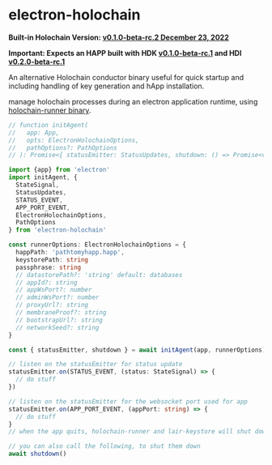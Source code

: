 # electron-holochain

**Built-in Holochain Version: [v0.1.0-beta-rc.2  December 23, 2022](https://github.com/holochain/holochain/blob/main/CHANGELOG.md#20221223034701)**

**Important: Expects an HAPP built with HDK [v0.1.0-beta-rc.1](https://docs.rs/hdk/0.1.0-beta-rc.1/hdk/index.html) and HDI [v0.2.0-beta-rc.1](https://docs.rs/hdi/0.2.0-beta-rc.1/hdi/index.html)**

An alternative Holochain conductor binary useful for quick startup and including handling of key generation and hApp installation.

manage holochain processes during an electron application runtime, using [holochain-runner binary](https://github.com/lightningrodlabs/holochain-runner).

```typescript
// function initAgent(
//   app: App,
//   opts: ElectronHolochainOptions,
//   pathOptions?: PathOptions
// ): Promise<{ statusEmitter: StatusUpdates, shutdown: () => Promise<void> }>

import {app} from 'electron'
import initAgent, {
  StateSignal,
  StatusUpdates,
  STATUS_EVENT,
  APP_PORT_EVENT,
  ElectronHolochainOptions,
  PathOptions
} from 'electron-holochain'

const runnerOptions: ElectronHolochainOptions = {
  happPath: 'pathtomyhapp.happ',
  keystorePath: string
  passphrase: string
  // datastorePath?: 'string' default: databases
  // appId?: string
  // appWsPort?: number
  // adminWsPort?: number
  // proxyUrl?: string
  // membraneProof?: string
  // bootstrapUrl?: string
  // networkSeed?: string
}

const { statusEmitter, shutdown } = await initAgent(app, runnerOptions)

// listen on the statusEmitter for status update
statusEmitter.on(STATUS_EVENT, (status: StateSignal) => {
  // do stuff
})

// listen on the statusEmitter for the websocket port used for app
statusEmitter.on(APP_PORT_EVENT, (appPort: string) => {
  // do stuff
}
// when the app quits, holochain-runner and lair-keystore will shut down automatically

// you can also call the following, to shut them down
await shutdown()
```
